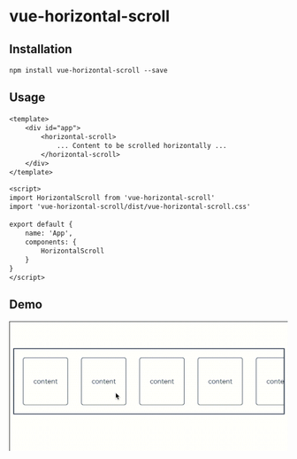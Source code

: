 # vue-horizontal-scroll

## Installation
```
npm install vue-horizontal-scroll --save
```

## Usage
```
<template>
    <div id="app">
        <horizontal-scroll>
            ... Content to be scrolled horizontally ...
        </horizontal-scroll>
    </div>
</template>
```

```
<script>
import HorizontalScroll from 'vue-horizontal-scroll'
import 'vue-horizontal-scroll/dist/vue-horizontal-scroll.css'

export default {
    name: 'App',
    components: {
        HorizontalScroll
    }
}
</script>
```

## Demo
![demo](src/assets/demo.gif)
